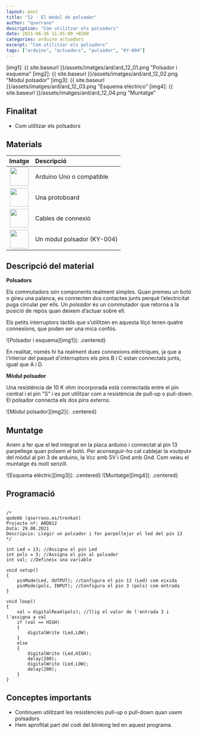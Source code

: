 ```yaml
---
layout: post
title: "12 - El mòdul de polsador"
author: "qserrano"
description: "Còm utilitzar els polsadors"
date: 2021-06-26 11:45:00 +0200
categories: arduino actuadors
excerpt: "Còm utilitzar els polsadors"
tags: ["arduino", "actuadors", "pulsador", "KY-004"]
---
```


[img1]: {{ site.baseurl }}/assets/imatges/ard/ard_12_01.png "Polsador i esquema"
[img2]: {{ site.baseurl }}/assets/imatges/ard/ard_12_02.png "Mòdul polsador"
[img3]: {{ site.baseurl }}/assets/imatges/ard/ard_12_03.png "Esquema elèctrico"
[img4]: {{ site.baseurl }}/assets/imatges/ard/ard_12_04.png "Muntatge"

## Finalitat

- Com utilitzar els polsadors

## Materials

|                                 Imatge                                 | Descripció                                                           |
| :--------------------------------------------------------------------: | :------------------------------------------------------------------- |
|   <img src="{{ site.baseurl }}/assets/imatges/mat/mat_unor3.png" width="50" height="50">    | Arduino Uno o compatible |
| <img src="{{ site.baseurl }}/assets/imatges/mat/mat_protoboard.png" width="50" height="50"> | Una protoboard                                                       |
|   <img src="{{ site.baseurl }}/assets/imatges/mat/mat_cables.png" width="50" height="50">   | Cables de connexió                                                   |
|   <img src="{{ site.baseurl }}/assets/imatges/mat/mat_KY-004.png" width="50" height="50">   | Un mòdul polsador (KY-004)                                           |

## Descripció del material

**Polsadors**

Els commutadors són components realment simples. Quan premeu un botó o gireu una palanca, es connecten dos contactes junts perquè l’electricitat puga circular per ells. Un _polsador_ és un commutador que retorna a la posició de repòs quan deixem d’actuar sobre ell.

Els petits interruptors tàctils que s’utilitzen en aquesta lliçó tenen quatre connexions, que poden ser una mica confós.

![Polsador i esquema][img1]{: .centered}

En realitat, només hi ha realment dues connexions elèctriques, ja que a l'interior del paquet d'interruptors els pins B i C estan connectats junts, igual que A i D.

**Mòdul polsador**

Una resistència de 10 K ohm incorporada està connectada entre el pin central i el pin "S" i es pot utilitzar com a resistència de pull-up o pull-down. El polsador connecta els dos pins externs.

![Mòdul polsador][img2]{: .centered}

## Muntatge

Anem a fer que el led integrat en la placa arduino i connectat al pin 13 parpellege quan polsem el botó. Per aconseguir-ho cal cablejar la «output» del mòdul al pin 3 de arduino, la Vcc amb 5V i Gnd amb Gnd. Com veieu el muntatge és molt senzill.

![Esquema elèctric][img3]{: .centered}
![Muntatge][img4]{: .centered}

## Programació

```Arduino

/*
qode66 (qserrano.es/trenkat)
Projecte nº: ARD012
Data: 29.08.2021
Descripcio: Llegir un polsador i fer parpellejar el led del pin 13
*/

int Led = 13; //Assigna el pin Led
int pols = 3; //Assigna el pin al polsador
int val; //Defineix una variable

void setup()
{
    pinMode(Led, OUTPUT); //Configura el pin 13 (Led) com eixida
    pinMode(pols, INPUT); //Configura el pin 3 (pols) com entrada
}

void loop()
{
    val = digitalRead(pols); //llig el valor de l'entrada 3 i l'assigna a val
    if (val == HIGH)
    {
        digitalWrite (Led,LOW);
    }
    else
    {
        digitalWrite (Led,HIGH);
        delay(200);
        digitalWrite (Led,LOW);
        delay(200);
    }
}
```

## Conceptes importants

- Continuem utilitzant les resistències pull-up o pull-down quan usem polsadors
- Hem aprofitat part del codi del blinking led en aquest programa.